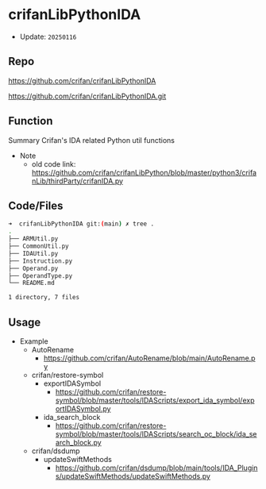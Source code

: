 # crifanLibPythonIDA

* Update: `20250116`

## Repo

https://github.com/crifan/crifanLibPythonIDA

https://github.com/crifan/crifanLibPythonIDA.git

## Function

Summary Crifan's IDA related Python util functions

* Note
  * old code link: https://github.com/crifan/crifanLibPython/blob/master/python3/crifanLib/thirdParty/crifanIDA.py

## Code/Files

```bash
➜  crifanLibPythonIDA git:(main) ✗ tree .
.
├── ARMUtil.py
├── CommonUtil.py
├── IDAUtil.py
├── Instruction.py
├── Operand.py
├── OperandType.py
└── README.md

1 directory, 7 files
```

## Usage

* Example
  * AutoRename
    * https://github.com/crifan/AutoRename/blob/main/AutoRename.py
  * crifan/restore-symbol
    * exportIDASymbol
      * https://github.com/crifan/restore-symbol/blob/master/tools/IDAScripts/export_ida_symbol/exportIDASymbol.py
    * ida_search_block
      * https://github.com/crifan/restore-symbol/blob/master/tools/IDAScripts/search_oc_block/ida_search_block.py
  * crifan/dsdump
    * updateSwiftMethods
      * https://github.com/crifan/dsdump/blob/main/tools/IDA_Plugins/updateSwiftMethods/updateSwiftMethods.py
